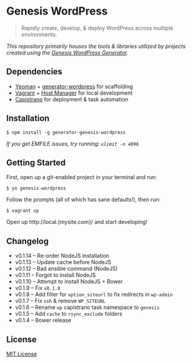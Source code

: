 Genesis WordPress
=================

> Rapidly create, develop, & deploy WordPress across multiple environments.

*This repository primarily houses the tools & libraries utilized by projects
created using the [Genesis WordPress Generator][1].*


## Dependencies

- [Yeoman][2] + [generator-wordpress][1] for scaffolding
- [Vagrant][3] + [Host Manager][4] for local development
- [Capistrano][5] for deployment & task automation


## Installation

    $ npm install -g generator-genesis-wordpress


*If you get EMFILE issues, try running: `ulimit -n 4096`*


## Getting Started

First, open up a git-enabled project in your terminal and run:

    $ yo genesis-wordpress

Follow the prompts (all of which has sane defaults!), then run:

    $ vagrant up

Open up http://local.{mysite.com}/ and start developing!

## Changelog

- v0.1.14 – Re-order NodeJS installation
- v0.1.13 – Update cache before NodeJS
- v0.1.12 – Bad ansible command (NodeJS)
- v0.1.11 – Forgot to install NodeJS
- v0.1.10 – Attempt to install NodeJS + Bower
- v0.1.9 – Fix `v0.1.8`
- v0.1.8 – Add filter for `option_siteurl` to fix redirects in `wp-admin`
- v0.1.7 – Fix `ssh` & remove `WP_SITEURL`
- v0.1.6 – Rename `wp` capistrano task namespace to `genesis`
- v0.1.5 – Add `cache` to `rsync_exclude` folders
- v0.1.4 – Bower release

## License

[MIT License](http://en.wikipedia.org/wiki/MIT_License)


[1]: https://github.com/genesis/generator-wordpress/
[2]: http://yeoman.io/
[3]: http://www.vagrantup.com/
[4]: https://github.com/smdahlen/vagrant-hostmanager
[5]: https://github.com/capistrano/capistrano/wiki/2.x-Getting-Started
